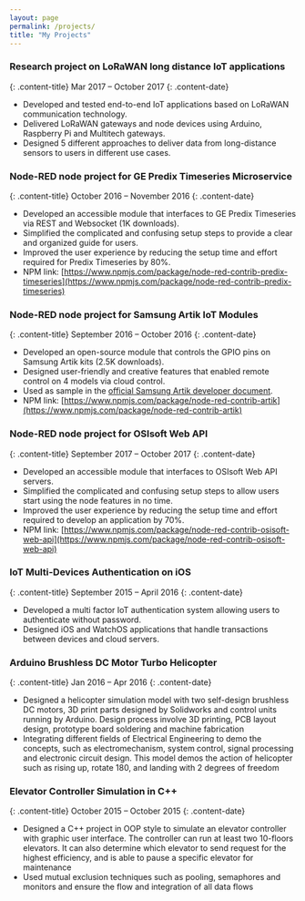 ```yaml
---
layout: page
permalink: /projects/
title: "My Projects"
---
```


<div class="content-block  animated bounceInRight hvr-grow-shadow container-fluid" markdown="1">

### Research project on LoRaWAN long distance IoT applications
{: .content-title} 
Mar 2017 – October 2017
{: .content-date}

* Developed and tested end-to-end IoT applications based on LoRaWAN communication technology.
* Delivered LoRaWAN gateways and node devices using Arduino, Raspberry Pi and Multitech gateways.
* Designed 5 different approaches to deliver data from long-distance sensors to users in different use cases.

</div>

<div class="content-block animated bounceInRight hvr-grow-shadow container-fluid" markdown="1">

### Node-RED node project for GE Predix Timeseries Microservice 
{: .content-title} 
October 2016 – November 2016
{: .content-date}

* Developed an accessible module that interfaces to GE Predix Timeseries via REST and Websocket (1K downloads).
* Simplified the complicated and confusing setup steps to provide a clear and organized guide for users.
* Improved the user experience by reducing the setup time and effort required for Predix Timeseries by 80%.
* NPM link: [https://www.npmjs.com/package/node-red-contrib-predix-timeseries](https://www.npmjs.com/package/node-red-contrib-predix-timeseries)

</div>

<div class="content-block  animated bounceInRight hvr-grow-shadow container-fluid" markdown="1">

### Node-RED node project for Samsung Artik IoT Modules
{: .content-title}
September 2016 – October 2016
{: .content-date}

* Developed an open-source module that controls the GPIO pins on Samsung Artik kits (2.5K downloads).
* Designed user-friendly and creative features that enabled remote control on 4 models via cloud control.
* Used as sample in the [official Samsung Artik developer document](https://developer.artik.io/documentation/artik/tutorials/node-red.html).
* NPM link: [https://www.npmjs.com/package/node-red-contrib-artik](https://www.npmjs.com/package/node-red-contrib-artik)

</div>

<div class="content-block  animated bounceInRight hvr-grow-shadow container-fluid" markdown="1">

### Node-RED node project for OSIsoft Web API
{: .content-title}
September 2017 – October 2017
{: .content-date}

*	Developed an accessible module that interfaces to OSIsoft Web API servers. 
*	Simplified the complicated and confusing setup steps to allow users start using the node features in no time.
*	Improved the user experience by reducing the setup time and effort required to develop an application by 70%.
* NPM link: [https://www.npmjs.com/package/node-red-contrib-osisoft-web-api](https://www.npmjs.com/package/node-red-contrib-osisoft-web-api)

</div>

<div class="content-block  animated bounceInRight hvr-grow-shadow container-fluid" markdown="1">

### IoT Multi-Devices Authentication on iOS
{: .content-title} 
September 2015 – April 2016
{: .content-date}

* Developed a multi factor IoT authentication system allowing users to authenticate without password.
* Designed iOS and WatchOS applications that handle transactions between devices and cloud servers.

</div>


<div class="content-block  animated bounceInRight hvr-grow-shadow container-fluid" markdown="1">

### Arduino Brushless DC Motor Turbo Helicopter
{: .content-title} 
Jan 2016 – Apr 2016
{: .content-date}

*	Designed a helicopter simulation model with two self-design brushless DC motors, 3D print parts designed by Solidworks and control units running by Arduino. Design process involve 3D printing, PCB layout design, prototype board soldering and machine fabrication
*	Integrating different fields of Electrical Engineering to demo the concepts, such as electromechanism, system control, signal processing and electronic circuit design. This model demos the action of helicopter such as rising up, rotate 180, and landing with 2 degrees of freedom

</div>

<div class="content-block  animated bounceInRight hvr-grow-shadow container-fluid" markdown="1">

### Elevator Controller Simulation in C++
{: .content-title} 
October 2015 – October 2015
{: .content-date}

* Designed a C++ project in OOP style to simulate an elevator controller with graphic user interface. The controller can run at least two 10-floors elevators. It can also determine which elevator to send request for the highest efficiency, and is able to pause a specific elevator for maintenance
* Used mutual exclusion techniques such as pooling, semaphores and monitors and ensure the flow and integration of all data flows

</div>